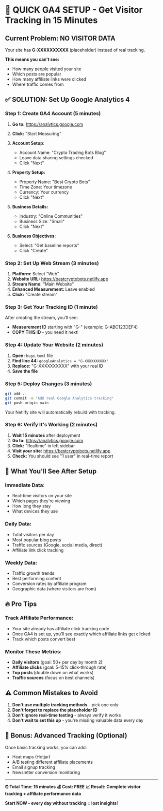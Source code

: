 # 🚀 QUICK GA4 SETUP - Get Visitor Tracking in 15 Minutes

## Current Problem: NO VISITOR DATA

Your site has **G-XXXXXXXXXX** (placeholder) instead of real tracking.

**This means you can't see:**
- How many people visited your site
- Which posts are popular
- How many affiliate links were clicked
- Where traffic comes from

## ✅ SOLUTION: Set Up Google Analytics 4

### Step 1: Create GA4 Account (5 minutes)

1. **Go to:** https://analytics.google.com
2. **Click:** "Start Measuring" 
3. **Account Setup:**
   - Account Name: "Crypto Trading Bots Blog"
   - Leave data sharing settings checked
   - Click "Next"

4. **Property Setup:**
   - Property Name: "Best Crypto Bots"
   - Time Zone: Your timezone
   - Currency: Your currency
   - Click "Next"

5. **Business Details:**
   - Industry: "Online Communities"
   - Business Size: "Small"
   - Click "Next"

6. **Business Objectives:**
   - Select: "Get baseline reports"
   - Click "Create"

### Step 2: Set Up Web Stream (3 minutes)

1. **Platform:** Select "Web"
2. **Website URL:** https://bestcryptobots.netlify.app
3. **Stream Name:** "Main Website"
4. **Enhanced Measurement:** Leave enabled
5. **Click:** "Create stream"

### Step 3: Get Your Tracking ID (1 minute)

After creating the stream, you'll see:
- **Measurement ID** starting with "G-" (example: G-ABC123DEF4)
- **COPY THIS ID** - you need it next!

### Step 4: Update Your Website (2 minutes)

1. **Open:** `hugo.toml` file
2. **Find line 44:** `googleAnalytics = "G-XXXXXXXXXX"`
3. **Replace:** "G-XXXXXXXXXX" with your real ID
4. **Save the file**

### Step 5: Deploy Changes (3 minutes)

```bash
git add .
git commit -m "Add real Google Analytics tracking"
git push origin main
```

Your Netlify site will automatically rebuild with tracking.

### Step 6: Verify It's Working (2 minutes)

1. **Wait 15 minutes** after deployment
2. **Go to:** https://analytics.google.com
3. **Click:** "Realtime" in left sidebar
4. **Visit your site:** https://bestcryptobots.netlify.app
5. **Check:** You should see "1 user" in real-time report

## 🎯 What You'll See After Setup

### Immediate Data:
- Real-time visitors on your site
- Which pages they're viewing
- How long they stay
- What devices they use

### Daily Data:
- Total visitors per day
- Most popular blog posts
- Traffic sources (Google, social media, direct)
- Affiliate link click tracking

### Weekly Data:
- Traffic growth trends
- Best performing content
- Conversion rates by affiliate program
- Geographic data (where visitors are from)

## 🔥 Pro Tips

### Track Affiliate Performance:
- Your site already has affiliate click tracking code
- Once GA4 is set up, you'll see exactly which affiliate links get clicked
- Track which posts convert best

### Monitor These Metrics:
- **Daily visitors** (goal: 50+ per day by month 2)
- **Affiliate clicks** (goal: 5-15% click-through rate)
- **Top posts** (double down on what works)
- **Traffic sources** (focus on best channels)

## ⚠️ Common Mistakes to Avoid

1. **Don't use multiple tracking methods** - pick one only
2. **Don't forget to replace the placeholder ID** 
3. **Don't ignore real-time testing** - always verify it works
4. **Don't wait to set this up** - you're missing valuable data every day

## 🎁 Bonus: Advanced Tracking (Optional)

Once basic tracking works, you can add:
- Heat maps (Hotjar)
- A/B testing different affiliate placements
- Email signup tracking
- Newsletter conversion monitoring

---

**⏰ Total Time: 15 minutes**
**💰 Cost: FREE**
**📈 Result: Complete visitor tracking + affiliate performance data**

**Start NOW - every day without tracking = lost insights!** 